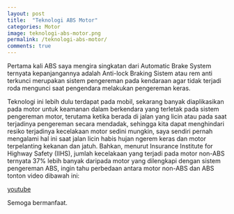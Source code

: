 ```yaml
---
layout: post
title:  "Teknologi ABS Motor"
categories: Motor
image: teknologi-abs-motor.png
permalink: /teknologi-abs-motor/
comments: true
---
```


Pertama kali ABS saya mengira singkatan dari Automatic Brake System ternyata kepanjangannya adalah Anti-lock Braking Sistem atau rem anti terkunci merupakan sistem pengereman pada kendaraan agar tidak terjadi roda mengunci saat pengendara melakukan pengereman keras.

<!--more-->

Teknologi ini lebih dulu terdapat pada mobil, sekarang banyak diaplikasikan pada motor untuk keamanan dalam berkendara yang terletak pada sistem pengereman motor, terutama ketika berada di jalan yang licin atau pada saat terjadinya pengereman secara mendadak, sehingga kita dapat menghindari resiko terjadinya kecelakaan motor sedini mungkin, saya sendiri pernah mengalami hal ini saat jalan licin habis hujan ngerem keras dan motor terpelanting kekanan dan jatuh. Bahkan, menurut Insurance Institute for Highway Safety (IIHS), jumlah kecelakaan yang terjadi pada motor non-ABS ternyata 37% lebih banyak daripada motor yang dilengkapi dengan sistem pengereman ABS, ingin tahu perbedaan antara motor non-ABS dan ABS tonton video dibawah ini:

[youtube](http://www.youtube.com/watch?v=dJ_UkAFW6cA)

Semoga bermanfaat.
